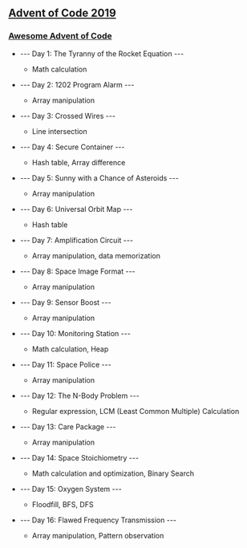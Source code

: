 ## [Advent of Code 2019](https://adventofcode.com/2019)

### [Awesome Advent of Code](https://github.com/Bogdanp/awesome-advent-of-cod)

* --- Day 1: The Tyranny of the Rocket Equation ---
  - Math calculation

* --- Day 2: 1202 Program Alarm ---
  - Array manipulation

* --- Day 3: Crossed Wires ---
  - Line intersection

* --- Day 4: Secure Container ---
  - Hash table, Array difference

* --- Day 5: Sunny with a Chance of Asteroids ---
  - Array manipulation

* --- Day 6: Universal Orbit Map ---
  - Hash table

* --- Day 7: Amplification Circuit ---
  - Array manipulation, data memorization

* --- Day 8: Space Image Format ---
  - Array manipulation

* --- Day 9: Sensor Boost ---
  - Array manipulation

* --- Day 10: Monitoring Station ---
  - Math calculation, Heap

* --- Day 11: Space Police ---
  - Array manipulation

* --- Day 12: The N-Body Problem ---
  - Regular expression, LCM (Least Common Multiple) Calculation

* --- Day 13: Care Package ---
  - Array manipulation

* --- Day 14: Space Stoichiometry ---
  - Math calculation and optimization, Binary Search

* --- Day 15: Oxygen System ---
  - Floodfill, BFS, DFS

* --- Day 16: Flawed Frequency Transmission ---
  - Array manipulation, Pattern observation
